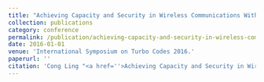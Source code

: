 ```yaml
---
title: "Achieving Capacity and Security in Wireless Communications With Lattice Codes"
collection: publications
category: conference
permalink: /publication/achieving-capacity-and-security-in-wireless-communications-with-lattice-codes
date: 2016-01-01
venue: 'International Symposium on Turbo Codes 2016.'
paperurl: ''
citation: 'Cong Ling "<a href=''>Achieving Capacity and Security in Wireless Communications With Lattice Codes</a>",  International Symposium on Turbo Codes 2016.'
---
```

